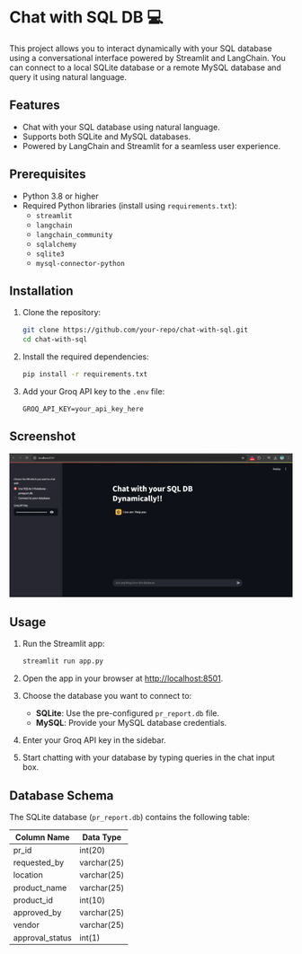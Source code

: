 # Chat with SQL DB 💻

This project allows you to interact dynamically with your SQL database using a conversational interface powered by Streamlit and LangChain. You can connect to a local SQLite database or a remote MySQL database and query it using natural language.

## Features
- Chat with your SQL database using natural language.
- Supports both SQLite and MySQL databases.
- Powered by LangChain and Streamlit for a seamless user experience.

## Prerequisites
- Python 3.8 or higher
- Required Python libraries (install using `requirements.txt`):
    - `streamlit`
    - `langchain`
    - `langchain_community`
    - `sqlalchemy`
    - `sqlite3`
    - `mysql-connector-python`

## Installation
1. Clone the repository:
     ```bash
     git clone https://github.com/your-repo/chat-with-sql.git
     cd chat-with-sql
     ```

2. Install the required dependencies:
     ```bash
     pip install -r requirements.txt
     ```

3. Add your Groq API key to the `.env` file:
     ```
     GROQ_API_KEY=your_api_key_here
     ```

## Screenshot
![Chat with SQL DB Chat Bot Screenshot](screenshot/screenshot.png)


## Usage
1. Run the Streamlit app:
     ```bash
     streamlit run app.py
     ```

2. Open the app in your browser at [http://localhost:8501](http://localhost:8501).

3. Choose the database you want to connect to:
     - **SQLite**: Use the pre-configured `pr_report.db` file.
     - **MySQL**: Provide your MySQL database credentials.

4. Enter your Groq API key in the sidebar.

5. Start chatting with your database by typing queries in the chat input box.

## Database Schema
The SQLite database (`pr_report.db`) contains the following table:

| Column Name     | Data Type     |
|------------------|---------------|
| pr_id           | int(20)       |
| requested_by    | varchar(25)   |
| location        | varchar(25)   |
| product_name    | varchar(25)   |
| product_id      | int(10)       |
| approved_by     | varchar(25)   |
| vendor          | varchar(25)   |
| approval_status | int(1)        |

